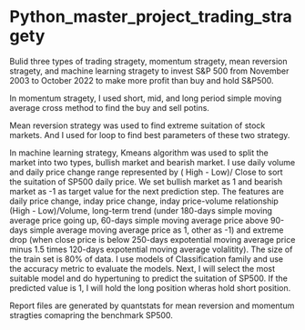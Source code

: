 # Python_master_project_trading_stragety
Bulid three types of trading stragety, momentum stragety, mean reversion stragety, and machine learning stragety to invest S&amp;P 500 from November 2003 to October 2022 to make more profit than buy and hold S&P500.

In momentum stragety, I used short, mid, and long period simple moving average cross method to find the buy and sell potins.

Mean reversion strategy was used to find extreme suitation of stock markets. And I used for loop to find best parameters of these two strategy.

In machine learning strategy, Kmeans algorithm was used to split the market into two types, bullish market and bearish market. I use daily volume and daily price change range represented by ( High - Low)/ Close to sort the suitation of SP500 daily price. We set bullish market as 1 and bearish market as -1 as target value for the next prediction step. The features are daily price change, inday price change, inday price-volume relationship (High - Low)/Volume, long-term trend (under 180-days simple moving average price going up, 60-days simple moving average price above 90-days simple average moving average price as 1, other as -1) and extreme drop (when close price is below 250-days expotential moving average price minus 1.5 times 120-days expotential moving average volalitity). The size of the train set is 80% of data. I use models of Classification family and use the accuracy metric to evaluate the models. Next, I will select the most suitable model and do hypertuning to predict the suitation of SP500. If the predicted value is 1, I will hold the long position wheras hold short position. 

Report files are generated by quantstats for mean reversion and momentum stragties comapring the benchmark SP500.
